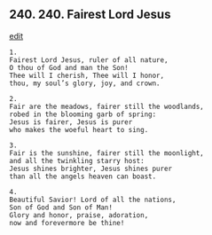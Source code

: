 
## 240.  240. Fairest Lord Jesus
[edit](https://docs.google.com/document/d/1jOUliaxKsneE76uLjgG2IuzxVGd3xGl1/edit?mode=html)






    1.
    Fairest Lord Jesus, ruler of all nature,
    O thou of God and man the Son!
    Thee will I cherish, Thee will I honor,
    thou, my soul’s glory, joy, and crown.

    2.
    Fair are the meadows, fairer still the woodlands,
    robed in the blooming garb of spring:
    Jesus is fairer, Jesus is purer
    who makes the woeful heart to sing.

    3.
    Fair is the sunshine, fairer still the moonlight,
    and all the twinkling starry host:
    Jesus shines brighter, Jesus shines purer
    than all the angels heaven can boast.

    4.
    Beautiful Savior! Lord of all the nations,
    Son of God and Son of Man!
    Glory and honor, praise, adoration,
    now and forevermore be thine!
